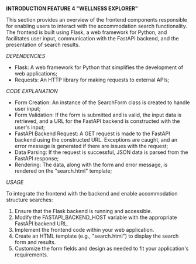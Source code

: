 **INTRODUCTION FEATURE 4 "WELLNESS EXPLORER"**

This section provides an overview of the frontend components responsible for enabling users to interact with the accommodation search functionality. The frontend is built using Flask, a web framework for Python, and facilitates user input, communication with the FastAPI backend, and the presentation of search results.

*DEPENDENCIES*

- Flask: A web framework for Python that simplifies the development of web applications;
- Requests: An HTTP library for making requests to external APIs; 

*CODE EXPLANATION*

- Form Creation: An instance of the SearchForm class is created to handle user input;
- Form Validation: If the form is submitted and is valid, the input data is retrieved, and a URL for the FastAPI backend is constructed with the user's input;
- FastAPI Backend Request: A GET request is made to the FastAPI backend using the constructed URL. Exceptions are caught, and an error message is generated if there are issues with the request;
- Data Parsing: If the request is successful, JSON data is parsed from the FastAPI response;
- Rendering: The data, along with the form and error message, is rendered on the "search.html" template;

*USAGE* 

To integrate the frontend with the backend and enable accommodation structure searches:

1. Ensure that the Flask backend is running and accessible.
2. Modify the FASTAPI_BACKEND_HOST variable with the appropriate FastAPI backend URL.
3. Implement the frontend code within your web application.
4. Create an HTML template (e.g., "search.html") to display the search form and results.
5. Customize the form fields and design as needed to fit your application's requirements.

